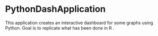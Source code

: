 # PythonDashApplication

This application creates an interactive dashboard for some graphs 
using Python. Goal is to replicate what has been done in R . 
